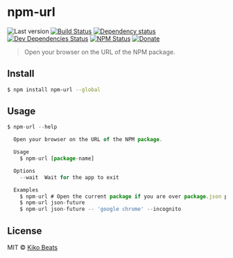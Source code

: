 # npm-url

![Last version](https://img.shields.io/github/tag/Kikobeats/npm-url.svg?style=flat-square)
[![Build Status](http://img.shields.io/travis/Kikobeats/npm-url/master.svg?style=flat-square)](https://travis-ci.org/Kikobeats/npm-url)
[![Dependency status](http://img.shields.io/david/Kikobeats/npm-url.svg?style=flat-square)](https://david-dm.org/Kikobeats/npm-url)
[![Dev Dependencies Status](http://img.shields.io/david/dev/Kikobeats/npm-url.svg?style=flat-square)](https://david-dm.org/Kikobeats/npm-url#info=devDependencies)
[![NPM Status](http://img.shields.io/npm/dm/npm-url.svg?style=flat-square)](https://www.npmjs.org/package/npm-url)
[![Donate](https://img.shields.io/badge/donate-paypal-blue.svg?style=flat-square)](https://paypal.me/Kikobeats)

> Open your browser on the URL of the NPM package.

## Install

```bash
$ npm install npm-url --global
```

## Usage

```js
$ npm-url --help

  Open your browser on the URL of the NPM package.

  Usage
    $ npm-url [package-name]

  Options
    --wait  Wait for the app to exit

  Examples
    $ npm-url # Open the current package if you are over package.json path.
    $ npm-url json-future
    $ npm-url json-future -- 'google chrome' --incognito
```

## License

MIT © [Kiko Beats](http://kikobeats.com)

